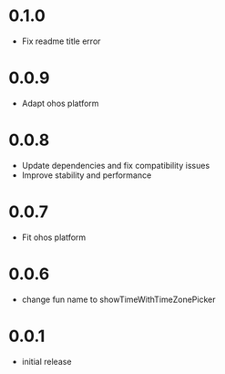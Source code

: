 
# 0.1.0

* Fix readme title error

# 0.0.9

* Adapt ohos platform

# 0.0.8

* Update dependencies and fix compatibility issues
* Improve stability and performance

# 0.0.7

* Fit ohos platform
  
# 0.0.6

* change fun name to showTimeWithTimeZonePicker

# 0.0.1

* initial release
